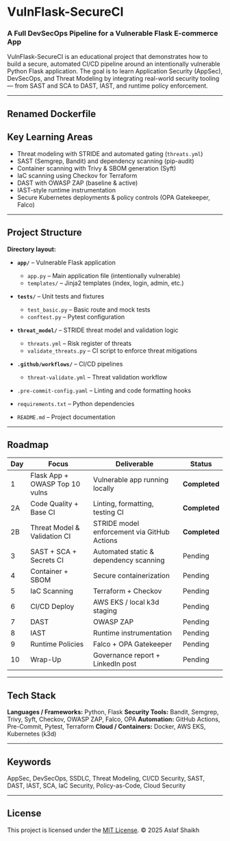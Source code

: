 # VulnFlask-SecureCI
### A Full DevSecOps Pipeline for a Vulnerable Flask E-commerce App

VulnFlask-SecureCI is an educational project that demonstrates how to build a secure, automated CI/CD pipeline around an intentionally vulnerable Python Flask application.
The goal is to learn Application Security (AppSec), DevSecOps, and Threat Modeling by integrating real-world security tooling — from SAST and SCA to DAST, IAST, and runtime policy enforcement.

---
## Renamed Dockerfile
## Key Learning Areas

- Threat modeling with STRIDE and automated gating (`threats.yml`)
- SAST (Semgrep, Bandit) and dependency scanning (pip-audit)
- Container scanning with Trivy & SBOM generation (Syft)
- IaC scanning using Checkov for Terraform
- DAST with OWASP ZAP (baseline & active)
- IAST-style runtime instrumentation
- Secure Kubernetes deployments & policy controls (OPA Gatekeeper, Falco)

---

## Project Structure

**Directory layout:**

- **`app/`** – Vulnerable Flask application
  - `app.py` – Main application file (intentionally vulnerable)
  - `templates/` – Jinja2 templates (index, login, admin, etc.)

- **`tests/`** – Unit tests and fixtures
  - `test_basic.py` – Basic route and mock tests
  - `conftest.py` – Pytest configuration

- **`threat_model/`** – STRIDE threat model and validation logic
  - `threats.yml` – Risk register of threats
  - `validate_threats.py` – CI script to enforce threat mitigations

- **`.github/workflows/`** – CI/CD pipelines
  - `threat-validate.yml` – Threat validation workflow

- `.pre-commit-config.yaml` – Linting and code formatting hooks
- `requirements.txt` – Python dependencies
- `README.md` – Project documentation

---

## Roadmap

| Day | Focus | Deliverable | Status |
|-----|--------|-------------|--------|
| 1 | Flask App + OWASP Top 10 vulns | Vulnerable app running locally | **Completed** |
| 2A | Code Quality + Base CI | Linting, formatting, testing CI | **Completed** |
| 2B | Threat Model & Validation CI | STRIDE model enforcement via GitHub Actions | **Completed** |
| 3 | SAST + SCA + Secrets CI | Automated static & dependency scanning | Pending |
| 4 | Container + SBOM | Secure containerization | Pending |
| 5 | IaC Scanning | Terraform + Checkov | Pending |
| 6 | CI/CD Deploy | AWS EKS / local k3d staging | Pending |
| 7 | DAST | OWASP ZAP | Pending |
| 8 | IAST | Runtime instrumentation | Pending |
| 9 | Runtime Policies | Falco + OPA Gatekeeper | Pending |
| 10 | Wrap-Up | Governance report + LinkedIn post | Pending |

---

## Tech Stack

**Languages / Frameworks:** Python, Flask
**Security Tools:** Bandit, Semgrep, Trivy, Syft, Checkov, OWASP ZAP, Falco, OPA
**Automation:** GitHub Actions, Pre-Commit, Pytest, Terraform
**Cloud / Containers:** Docker, AWS EKS, Kubernetes (k3d)

---

## Keywords

AppSec, DevSecOps, SSDLC, Threat Modeling, CI/CD Security,
SAST, DAST, IAST, SCA, IaC Security, Policy-as-Code, Cloud Security

---

## License

This project is licensed under the [MIT License](https://opensource.org/licenses/MIT).
© 2025 Aslaf Shaikh
